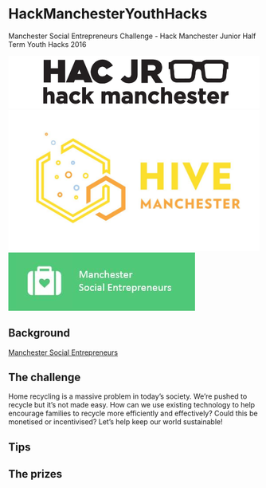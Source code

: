 ﻿# HackManchesterYouthHacks

Manchester Social Entrepreneurs Challenge - Hack Manchester Junior Half Term Youth Hacks 2016

[![Hack Manchester Junior](images/HackManchesterJunior.png)](http://www.hackmanchester.com/junior) 
[![Hive Manchester](images/HiveMCR.jpg)](http://hivemanchester.net/)
[![Manchester Social Entrepreneurs](images/MCRSocialEnt.jpg)](http://www.meetup.com/Manchester-Social-Entrepreneurs/)

## Background

[Manchester Social Entrepreneurs](http://www.meetup.com/Manchester-Social-Entrepreneurs/) 

## The challenge

Home recycling is a massive problem in today’s society. We’re pushed to recycle but it’s not made easy. How can we use existing technology to help encourage families to recycle more efficiently and effectively? Could this be monetised or incentivised? Let’s help keep our world sustainable!

## Tips


## The prizes

